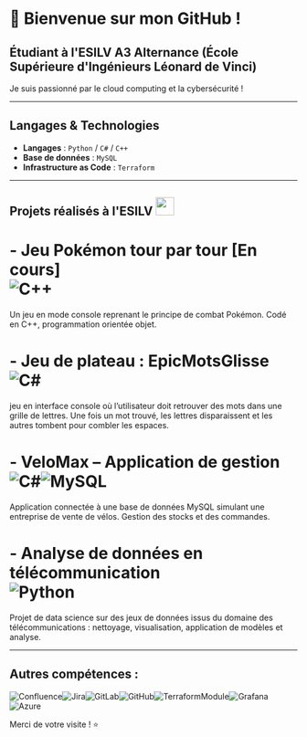 # 👋 Bienvenue sur mon GitHub !

## Étudiant à l'ESILV A3 Alternance (École Supérieure d'Ingénieurs Léonard de Vinci)

Je suis passionné par le cloud computing et la cybersécurité !

---

## Langages & Technologies

- **Langages** : `Python` / `C#` / `C++`
- **Base de données** : `MySQL`
- **Infrastructure as Code** : `Terraform`

---

## Projets réalisés à l'ESILV  <img src="https://th.bing.com/th?q=Logo+ESILV+PNG&w=120&h=120&c=1&rs=1&qlt=90&cb=1&pid=InlineBlock&mkt=fr-FR&cc=FR&setlang=fr&adlt=moderate&t=1&mw=247" width=32>

# - Jeu Pokémon tour par tour [En cours] <br>![C++](https://img.shields.io/badge/C%2B%2B-00599C?style=for-the-badge&logo=c%2B%2B&logoColor=white)
Un jeu en mode console reprenant le principe de combat Pokémon. Codé en C++, programmation orientée objet.

# - Jeu de plateau : EpicMotsGlisse <br>![C#](https://img.shields.io/badge/c%23-%23239120.svg?style=for-the-badge&logo=csharp&logoColor=white)
jeu en interface console où l’utilisateur doit retrouver des mots dans une grille de lettres. Une fois un mot trouvé, les lettres disparaissent et les autres tombent pour combler les espaces.

# - VeloMax – Application de gestion <br>![C#](https://img.shields.io/badge/c%23-%23239120.svg?style=for-the-badge&logo=csharp&logoColor=white)![MySQL](https://img.shields.io/badge/mysql-4479A1.svg?style=for-the-badge&logo=mysql&logoColor=white)
Application connectée à une base de données MySQL simulant une entreprise de vente de vélos. Gestion des stocks et des commandes.

# - Analyse de données en télécommunication <br>![Python](https://img.shields.io/badge/python-3670A0?style=for-the-badge&logo=python&logoColor=ffdd54)
Projet de data science sur des jeux de données issus du domaine des télécommunications : nettoyage, visualisation, application de modèles et analyse.

---
## Autres compétences :
![Confluence](https://img.shields.io/badge/confluence-%23172BF4.svg?style=for-the-badge&logo=confluence&logoColor=white)![Jira](https://img.shields.io/badge/jira-%230A0FFF.svg?style=for-the-badge&logo=jira&logoColor=white)![GitLab](https://img.shields.io/badge/GitLab-330F63?style=for-the-badge&logo=gitlab&logoColor=white)![GitHub](https://img.shields.io/badge/github-%23121011.svg?style=for-the-badge&logo=github&logoColor=white)![TerraformModule](https://img.shields.io/badge/Terraform-7B42BC?style=for-the-badge&logo=terraform&logoColor=white)![Grafana](https://img.shields.io/badge/Grafana-F2F4F9?style=for-the-badge&logo=grafana&logoColor=orange&labelColor=F2F4F9)![Azure](https://img.shields.io/badge/microsoft%20azure-0089D6?style=for-the-badge&logo=microsoft-azure&logoColor=white)

Merci de votre visite ! ⭐
